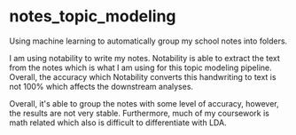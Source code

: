 # notes_topic_modeling

Using machine learning to automatically group my school notes into folders.

I am using notability to write my notes. Notability is able to extract the text from the notes which is what I am using
for this topic modeling pipeline. Overall, the accuracy which Notability converts this handwriting to text is not
100% which affects the downstream analyses.

Overall, it's able to group the notes with some level of accuracy, however, the results are not very stable. Furthermore,
much of my coursework is math related which also is difficult to differentiate with LDA. 

